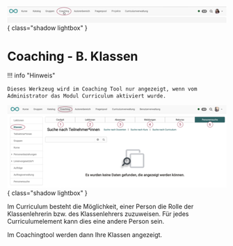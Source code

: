 ![bereiche_coaching_v1_de.png](assets/bereiche_coaching_v1_de.png){ class="shadow lightbox" }

# Coaching - B. Klassen

!!! info "Hinweis"

    Dieses Werkzeug wird im Coaching Tool nur angezeigt, wenn vom Administrator das Modul Curriculum aktiviert wurde.

![coaching_klassen_v1_de.png](assets/coaching_klassen_v1_de.png){ class="shadow lightbox" }

Im Curriculum besteht die Möglichkeit, einer Person die Rolle der Klassenlehrerin bzw. des Klassenlehrers zuzuweisen. Für jedes Curriculumelement kann dies eine andere Person sein.

Im Coachingtool werden dann Ihre Klassen angezeigt.

